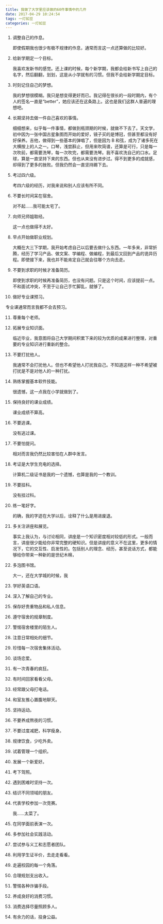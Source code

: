 ```yaml
---
title: 我做了大学里应该做的60件事情中的几件
date: 2017-04-29 10:24:54
tags: 一灯如豆
categories: 一灯如豆
---
```


1. 调整自己的作息。

   即使假期我也很少有极不规律的作息，通常而言这一点还算做的比较好。

2. 给新学期定一个目标。

   我喜欢发新书的感觉。还上课的时候，每个新学期，我都会给新书写上自己的名字，然后翻翻，划划，这是从小学就有的习惯。但我不会给新学期定目标。

3. 时刻记住自己的梦想。

   我的梦想很模糊。我只是想变得更好而已。我记得在很长的一段时期内，有个人的签名一直是“better”，她应该还在这条路上。这也是我们这群人普遍的理想吧。

4. 长期坚持去做一件自己喜欢的事情。

   细细想来，似乎每一件事情，都做到瓶颈期的时候，就做不下去了。天文学，初中因为一张中国古星象图而开始的爱好，镜子买的是博冠，但甚至都没有好好保养。吉他，做得到一些基本的弹唱了，但是因为 B 和弦，成为了诸多死在大横按上的人之一。口琴，浅尝斟止，但用来吹简谱，还算是可行，只是每一次吹前，都需要洗琴，每一次吹完，都需要洗琴。我不喜欢洗自己的口水。足球，算是一直坚持下来的东西。但也从来没有进步过。得不到更多的成就感，却得到了更多的挫败。但我仍然会一直坚持踢下去。

5. 考过四六级。

   考四六级的经历，对我来说和别人应该有所不同。

6. 不要长时间呆在宿舍。

   对不起……我可能太宅了。

7. 向师兄师姐取经。

   这一点也做得不太好。

8. 早点开始做职业规划。

   大概在大三下学期，我开始考虑自己以后要去做什么东西。一年多来，非常折腾，经历了学习产品、做文案、学编程、做编程，到最后又回到产品的诡异历程。即使接下来，我也并不能肯定自己就会往哪个方向去走。

9. 不要到求职的时候才准备简历。

   即使到求职的时候再准备简历，也没有问题。只是这个时间，应该提前一点。不和面试冲突，不至于让自己手忙脚乱，就够了。

10. 做好专业课预习。

  专业课通常而言我都不会去预习。

11. 尊重每个老师。

12. 拓展专业知识面。

    临近毕业，我意图将自己大学期间积累下来的较为优质的成果进行整理，对重要的专业知识进行重新的整合。

13. 不要打扰他人。

    我通常不会打扰他人。但也不希望他人打扰我自己。不知道这样一种不希望被打扰是不是对他人的一种打扰。

14. 熟练掌握基本软件技能。

    很遗憾，这一点我在小学就做到了。

15. 保持良好的课业成绩。

    课业成绩不算高。

16. 不要逃课。

    没有逃过课。

17. 不要怕提问。

    相对而言我仍然比较害怕在人群中发言。

18. 考证是大学生充电的选择。

    计算机二级证书是我的一个遗憾，也算是我的一个教训。

19. 不要挂科。

    没有挂过科。

20. 练一笔好字。

    的确，我的字迹在大学以后，诠释了什么是用进废退。

21. 多关注讲座和展览。

    事实上我认为，与讨论相同，讲座是一个知识密度相对较低的形式。一般而言，讲座很少能给你非常完整的硬知识。但是讲座的意义不在这里，更多的情况下，它的交互性、启发性的。包括别人的理念、经历，甚至说话方式，都能够给你带来一种新的是世纪木棉，

22. 多泡图书馆。

    大一，还在大学城的时候，我

23. 学好英语口语。

24. 深入了解自己的专业。

25. 保存好贵重物品和私人信息。

26. 遵守宿舍的规章制度。

27. 警惕宿舍楼里的陌生人。

28. 注意日常相处的细节。

29. 珍惜每一次宿舍集体活动。

30. 谈场恋爱。

31. 有一次青春的疯狂。

32. 有时间回家看看父母。

33. 经常跟父母打电话。

34. 和室友推心置腹地聊天。

35. 坚持运动。

36. 不要养成熬夜的习惯。

37. 不要过度减肥，科学瘦身。

38. 规律饮食，少吃外卖。

39. 试着管理一个组织。

40. 发展一个新爱好。

41. 考下驾照。

42. 遇到困难时坚持一次。

43. 结识不同领域的朋友。

44. 代表学校参加一次竞赛。

    我……太菜了。

45. 在同学面前表演一次。

46. 多参加社会实践活动。

47. 尝试参与义工和志愿者团队。

48. 利用学生证半价，去走走看看。

49. 走遍校园的每一个角落。

50. 合理规划支出收入。

51. 警惕各种诈骗手段。

52. 养成良好的消费习惯。

53. 消费选择尽量照顾多人。

54. 有余力的话，投身公益。
